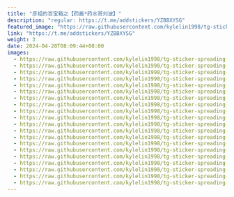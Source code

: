```yaml
---
title: "彦祖的百宝箱之【药酱*药水哥刘波】"
description: "regular: https://t.me/addstickers/YZBBXYSG"
featured_image: "https://raw.githubusercontent.com/kylelin1998/tg-sticker-spreading-worldwide-images/main/img/03b26141-b14d-4e0c-8e14-36e8301ed9e7.jpg"
link: "https://t.me/addstickers/YZBBXYSG"
weight: 3
date: 2024-04-20T08:09:44+08:00
images:
  - https://raw.githubusercontent.com/kylelin1998/tg-sticker-spreading-worldwide-images/main/img/03b26141-b14d-4e0c-8e14-36e8301ed9e7.jpg
  - https://raw.githubusercontent.com/kylelin1998/tg-sticker-spreading-worldwide-images/main/img/e41f3d09-7481-4518-a3ae-9afaae2db595.jpg
  - https://raw.githubusercontent.com/kylelin1998/tg-sticker-spreading-worldwide-images/main/img/9c03b5be-64ec-41ce-a41b-2fd371f26690.jpg
  - https://raw.githubusercontent.com/kylelin1998/tg-sticker-spreading-worldwide-images/main/img/201adc57-82a8-4da8-9609-43be5460d587.jpg
  - https://raw.githubusercontent.com/kylelin1998/tg-sticker-spreading-worldwide-images/main/img/29806c39-c076-48f5-95fe-494e82d7c177.jpg
  - https://raw.githubusercontent.com/kylelin1998/tg-sticker-spreading-worldwide-images/main/img/503e1aa3-9eff-432c-b4cb-841c12e49cfd.jpg
  - https://raw.githubusercontent.com/kylelin1998/tg-sticker-spreading-worldwide-images/main/img/66d69de9-3329-477e-acfa-d7ac25210faf.jpg
  - https://raw.githubusercontent.com/kylelin1998/tg-sticker-spreading-worldwide-images/main/img/7f7c8b25-5d17-417b-8ccb-dd5dffb96f40.jpg
  - https://raw.githubusercontent.com/kylelin1998/tg-sticker-spreading-worldwide-images/main/img/a18264f4-562f-48f3-b949-d03323d619ad.jpg
  - https://raw.githubusercontent.com/kylelin1998/tg-sticker-spreading-worldwide-images/main/img/a0a31fd5-94ff-4e8c-8814-1a614c3e7e9f.jpg
  - https://raw.githubusercontent.com/kylelin1998/tg-sticker-spreading-worldwide-images/main/img/1dbbfd92-ea28-483d-955c-3e9bc8f14916.jpg
  - https://raw.githubusercontent.com/kylelin1998/tg-sticker-spreading-worldwide-images/main/img/4262e9fe-a869-4c37-9179-00c21e55174b.jpg
  - https://raw.githubusercontent.com/kylelin1998/tg-sticker-spreading-worldwide-images/main/img/2c1dde7b-872c-4e8f-acd1-acbc487ba61e.jpg
  - https://raw.githubusercontent.com/kylelin1998/tg-sticker-spreading-worldwide-images/main/img/cef29d64-0d68-419e-948f-de105ab1ca5c.jpg
  - https://raw.githubusercontent.com/kylelin1998/tg-sticker-spreading-worldwide-images/main/img/c5928832-acf3-4e54-bd37-bf06c4c520cf.jpg
  - https://raw.githubusercontent.com/kylelin1998/tg-sticker-spreading-worldwide-images/main/img/f13e0984-0be6-487f-a224-3094fc62df3c.jpg
  - https://raw.githubusercontent.com/kylelin1998/tg-sticker-spreading-worldwide-images/main/img/53650ec9-e4ea-401c-9a9a-29dbba56b893.jpg
  - https://raw.githubusercontent.com/kylelin1998/tg-sticker-spreading-worldwide-images/main/img/a8b8845e-3cdd-4ea6-9b3c-385726be95be.jpg
  - https://raw.githubusercontent.com/kylelin1998/tg-sticker-spreading-worldwide-images/main/img/bcb5c958-9a33-4b85-9f0d-610c38857c0b.jpg
  - https://raw.githubusercontent.com/kylelin1998/tg-sticker-spreading-worldwide-images/main/img/df8da99b-a017-4da9-88fb-2eb270f4dd36.jpg
---
```

